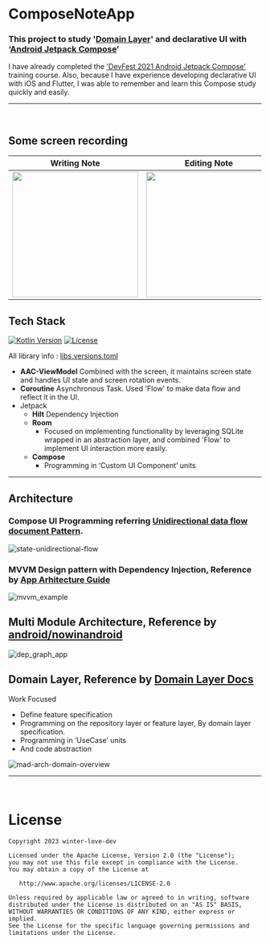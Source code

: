 # ComposeNoteApp

### This project to study '[Domain Layer](https://developer.android.com/topic/architecture/domain-layer)' and declarative UI with ‘[Android Jetpack Compose](https://developer.android.com/jetpack/compose)’

I have already completed the ['DevFest 2021 Android Jetpack Compose'](https://github.com/winter-love-dev/ComposeFest2021) training course. Also, because I have experience developing declarative UI with iOS and Flutter, I was able to remember and learn this Compose study quickly and easily.

---
</br>

## Some screen recording

<div align="left">

| Writing Note | Editing Note | Delete Note |
| :---------------: | :---------------: | :---------------: |
| <img src="https://github.com/winter-love-dev/ComposeNoteApp/assets/26156815/fd62e001-2a2b-4a6b-bafd-99789ba9bb13" align="center" width="250px"/> | <img src="https://github.com/winter-love-dev/ComposeNoteApp/assets/26156815/4e0feb14-efa7-41bf-b498-f8a31a053c0c" align="center" width="250px"/> | <img src="https://github.com/winter-love-dev/ComposeNoteApp/assets/26156815/38a9543e-66b2-4c18-b3dc-bd39523f99c8" align="center" width="250px"/> |

</div>

## Tech Stack

<p align="left">
  <a href="https://kotlinlang.org"><img alt="Kotlin Version" src="https://img.shields.io/badge/Kotlin-1.8.10-blueviolet.svg?style=flat"/></a>
  <a href="https://opensource.org/licenses/Apache-2.0"><img alt="License" src="https://img.shields.io/badge/License-Apache%202.0-blue.svg"/></a>
</p>

All library info : [libs.versions.toml](gradle/libs.versions.toml)

- <b>AAC-ViewModel</b> Combined with the screen, it maintains screen state and handles UI state and screen rotation events.
- <b>Coroutine</b> Asynchronous Task. Used 'Flow' to make data flow and reflect it in the UI. 
- Jetpack
  - <b>Hilt</b> Dependency Injection
  - <b>Room</b>
    - Focused on implementing functionality by leveraging SQLite wrapped in an abstraction layer, and combined 'Flow' to implement UI interaction more easily.
  - <b>Compose</b>
    - Programming in ‘Custom UI Component’ units

---

## Architecture

### Compose UI Programming referring [Unidirectional data flow document Pattern](https://developer.android.com/jetpack/compose/architecture#udf).
![state-unidirectional-flow](https://github.com/winter-love-dev/ComposeNoteApp/assets/26156815/9c96df0f-14db-4c53-a5ff-0d7337259dae)

### MVVM Design pattern with Dependency Injection, Reference by [App Arhitecture Guide](https://developer.android.com/jetpack/guide?hl=ko#mobile-app-ux)  
![mvvm_example](https://github.com/winter-love-dev/CatchBottle/assets/26156815/f61d9746-f375-4cfa-80ea-20a3cb0ceafb)

## Multi Module Architecture, Reference by [android/nowinandroid](https://github.com/android/nowinandroid)
![dep_graph_app](https://github.com/winter-love-dev/CatchBottle/assets/26156815/22cdd95a-29ee-4ea6-be8e-fe42ffeae5a2)

## Domain Layer, Reference by [Domain Layer Docs](https://developer.android.com/topic/architecture/domain-layer)

Work Focused
- Define feature specification
- Programming on the repository layer or feature layer, By domain layer specification.
- Programming in ‘UseCase’ units
- And code abstraction

![mad-arch-domain-overview](https://github.com/winter-love-dev/CatchBottle/assets/26156815/5997a25a-3d89-4314-8bb8-d7f5253c6faf)


---
</br>



# License
```
Copyright 2023 winter-love-dev

Licensed under the Apache License, Version 2.0 (the "License");
you may not use this file except in compliance with the License.
You may obtain a copy of the License at

   http://www.apache.org/licenses/LICENSE-2.0

Unless required by applicable law or agreed to in writing, software
distributed under the License is distributed on an "AS IS" BASIS,
WITHOUT WARRANTIES OR CONDITIONS OF ANY KIND, either express or implied.
See the License for the specific language governing permissions and
limitations under the License.
```
